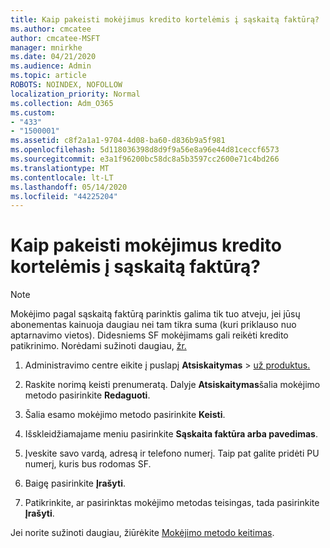 ```yaml
---
title: Kaip pakeisti mokėjimus kredito kortelėmis į sąskaitą faktūrą?
ms.author: cmcatee
author: cmcatee-MSFT
manager: mnirkhe
ms.date: 04/21/2020
ms.audience: Admin
ms.topic: article
ROBOTS: NOINDEX, NOFOLLOW
localization_priority: Normal
ms.collection: Adm_O365
ms.custom:
- "433"
- "1500001"
ms.assetid: c8f2a1a1-9704-4d08-ba60-d836b9a5f981
ms.openlocfilehash: 5d118036398d8d9f9a56e8a96e44d81ceccf6573
ms.sourcegitcommit: e3a1f96200bc58dc8a5b3597cc2600e71c4bd266
ms.translationtype: MT
ms.contentlocale: lt-LT
ms.lasthandoff: 05/14/2020
ms.locfileid: "44225204"
---
```

# <a name="how-do-i-change-from-credit-card-payments-to-invoice"></a>Kaip pakeisti mokėjimus kredito kortelėmis į sąskaitą faktūrą?

> [!NOTE]
> Mokėjimo pagal sąskaitą faktūrą parinktis galima tik tuo atveju, jei jūsų abonementas kainuoja daugiau nei tam tikra suma (kuri priklauso nuo aptarnavimo vietos). Didesniems SF mokėjimams gali reikėti kredito patikrinimo. Norėdami sužinoti daugiau, [žr.](https://docs.microsoft.com/office365/admin/subscriptions-and-billing/pay-for-your-subscription)

1. Administravimo centre eikite į puslapį **Atsiskaitymas**  >  [už produktus.](https://go.microsoft.com/fwlink/p/?linkid=842054)

2. Raskite norimą keisti prenumeratą. Dalyje **Atsiskaitymas**šalia mokėjimo metodo pasirinkite **Redaguoti**.

3. Šalia esamo mokėjimo metodo pasirinkite **Keisti**.

4. Išskleidžiamajame meniu pasirinkite **Sąskaita faktūra arba pavedimas**.

5. Įveskite savo vardą, adresą ir telefono numerį. Taip pat galite pridėti PU numerį, kuris bus rodomas SF.

6. Baigę pasirinkite **Įrašyti**.

7. Patikrinkite, ar pasirinktas mokėjimo metodas teisingas, tada pasirinkite **Įrašyti**.

Jei norite sužinoti daugiau, žiūrėkite [Mokėjimo metodo keitimas](https://docs.microsoft.com/microsoft-365/commerce/billing-and-payments/change-payment-method).
